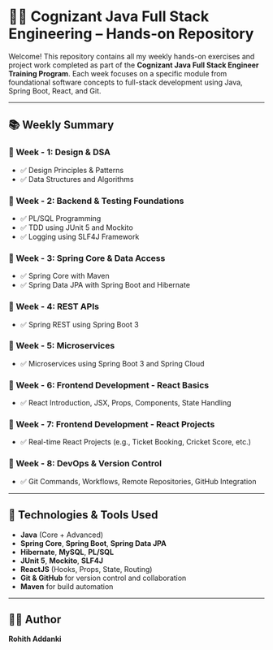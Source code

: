 # 🧑‍💻 Cognizant Java Full Stack Engineering – Hands-on Repository

Welcome! This repository contains all my weekly hands-on exercises and project work completed as part of the **Cognizant Java Full Stack Engineer Training Program**. Each week focuses on a specific module from foundational software concepts to full-stack development using Java, Spring Boot, React, and Git.

---

## 📚 Weekly Summary

### 📁 Week - 1: Design & DSA
- ✅ Design Principles & Patterns
- ✅ Data Structures and Algorithms

### 📁 Week - 2: Backend & Testing Foundations
- ✅ PL/SQL Programming
- ✅ TDD using JUnit 5 and Mockito
- ✅ Logging using SLF4J Framework

### 📁 Week - 3: Spring Core & Data Access
- ✅ Spring Core with Maven
- ✅ Spring Data JPA with Spring Boot and Hibernate

### 📁 Week - 4: REST APIs
- ✅ Spring REST using Spring Boot 3

### 📁 Week - 5: Microservices
- ✅ Microservices using Spring Boot 3 and Spring Cloud

### 📁 Week - 6: Frontend Development - React Basics
- ✅ React Introduction, JSX, Props, Components, State Handling

### 📁 Week - 7: Frontend Development - React Projects
- ✅ Real-time React Projects (e.g., Ticket Booking, Cricket Score, etc.)

### 📁 Week - 8: DevOps & Version Control
- ✅ Git Commands, Workflows, Remote Repositories, GitHub Integration

---

## 🚀 Technologies & Tools Used

- **Java** (Core + Advanced)
- **Spring Core**, **Spring Boot**, **Spring Data JPA**
- **Hibernate**, **MySQL**, **PL/SQL**
- **JUnit 5**, **Mockito**, **SLF4J**
- **ReactJS** (Hooks, Props, State, Routing)
- **Git & GitHub** for version control and collaboration
- **Maven** for build automation

---

## 🧑‍🎓 Author
**Rohith Addanki**
